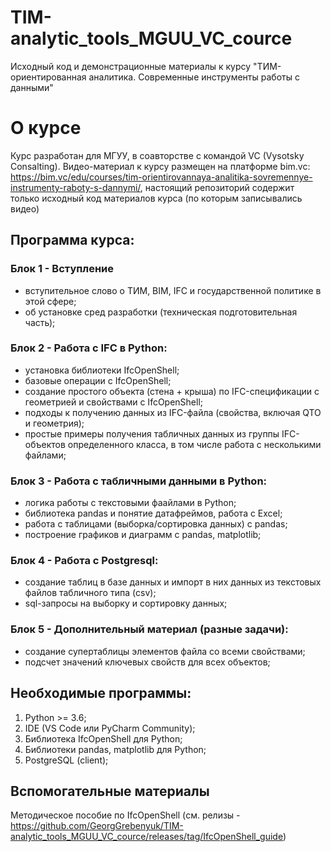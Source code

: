 # TIM-analytic_tools_MGUU_VC_cource
Исходный код и демонстрационные материалы к курсу "ТИМ-ориентированная аналитика. Современные инструменты работы с данными"



# О курсе 
Курс разработан для МГУУ, в соавторстве с командой VC (Vysotsky Consalting). Видео-материал к курсу размещен на платформе bim.vc: https://bim.vc/edu/courses/tim-orientirovannaya-analitika-sovremennye-instrumenty-raboty-s-dannymi/, настоящий репозиторий содержит только исходный код материалов курса (по которым записывались видео)

## Программа курса:
### Блок 1 - Вступление
- вступительное слово о ТИМ, BIM, IFC и государственной политике в этой сфере; 
- об установке сред разработки (техническая подготовительная часть);

### Блок 2 - Работа с IFC в Python:
- установка библиотеки IfcOpenShell;
- базовые операции с IfcOpenShell;
- создание простого объекта (стена + крыша) по IFC-спецификации с геометрией и свойствами с IfcOpenShell;
- подходы к получению данных из IFC-файла (свойства, включая QTO и геометрия);
- простые примеры получения табличных данных из группы IFC-объектов определенного класса, в том числе работа с несколькими файлами;

### Блок 3 - Работа с табличными данными в Python:
- логика работы с текстовыми фаайлами в Python;
- библиотека pandas и понятие датафреймов, работа с Excel;
- работа с таблицами (выборка/сортировка данных) с pandas;
- построение графиков и диаграмм с pandas, matplotlib;

### Блок 4 - Работа с Postgresql:
- создание таблиц в базе данных и импорт в них данных из текстовых файлов табличного типа (csv);
- sql-запросы на выборку и сортировку данных;

### Блок 5 - Дополнительный материал (разные задачи):
- создание супертаблицы элементов файла со всеми свойствами;
- подсчет значений ключевых свойств для всех объектов;


## Необходимые программы:
1. Python >= 3.6;
2. IDE (VS Code или PyCharm Community);
3. Библиотека IfcOpenShell для Python;
4. Библиотеки pandas, matplotlib для Python;
4. PostgreSQL (client);

## Вспомогательные материалы
Методическое пособие по IfcOpenShell (см. релизы - https://github.com/GeorgGrebenyuk/TIM-analytic_tools_MGUU_VC_cource/releases/tag/IfcOpenShell_guide)
